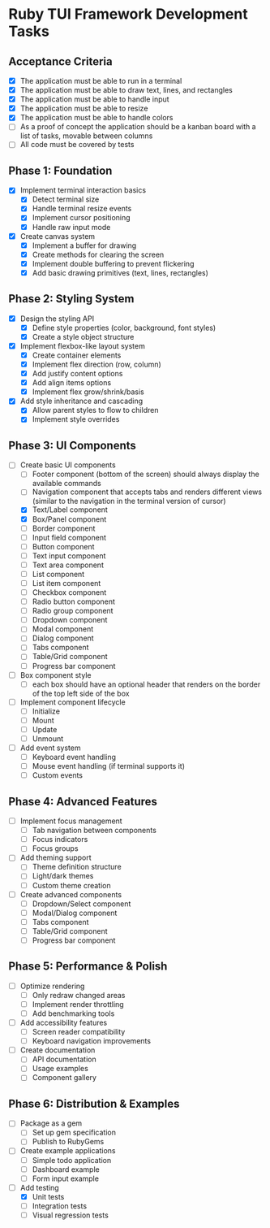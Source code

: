 # Ruby TUI Framework Development Tasks


## Acceptance Criteria

- [x] The application must be able to run in a terminal
- [x] The application must be able to draw text, lines, and rectangles
- [x] The application must be able to handle input
- [x] The application must be able to resize
- [x] The application must be able to handle colors
- [ ] As a proof of concept the application should be a kanban board with a list of tasks, movable between columns
- [ ] All code must be covered by tests

## Phase 1: Foundation

- [x] Implement terminal interaction basics
  - [x] Detect terminal size
  - [x] Handle terminal resize events
  - [x] Implement cursor positioning
  - [x] Handle raw input mode

- [x] Create canvas system
  - [x] Implement a buffer for drawing
  - [x] Create methods for clearing the screen
  - [x] Implement double buffering to prevent flickering
  - [x] Add basic drawing primitives (text, lines, rectangles)

## Phase 2: Styling System

- [x] Design the styling API
  - [x] Define style properties (color, background, font styles)
  - [x] Create a style object structure

- [x] Implement flexbox-like layout system
  - [x] Create container elements
  - [x] Implement flex direction (row, column)
  - [x] Add justify content options
  - [x] Add align items options
  - [x] Implement flex grow/shrink/basis

- [x] Add style inheritance and cascading
  - [x] Allow parent styles to flow to children
  - [x] Implement style overrides

## Phase 3: UI Components

- [ ] Create basic UI components
  - [ ] Footer component (bottom of the screen) should always display the available commands
  - [ ] Navigation component that accepts tabs and renders different views (similar to the navigation in the terminal version of cursor)
  - [x] Text/Label component
  - [x] Box/Panel component
  - [ ] Border component
  - [ ] Input field component
  - [ ] Button component
  - [ ] Text input component
  - [ ] Text area component
  - [ ] List component
  - [ ] List item component
  - [ ] Checkbox component
  - [ ] Radio button component
  - [ ] Radio group component
  - [ ] Dropdown component
  - [ ] Modal component
  - [ ] Dialog component
  - [ ] Tabs component
  - [ ] Table/Grid component
  - [ ] Progress bar component

- [ ] Box component style
    - [ ] each box should have an optional header that renders on the border of the top left side of the box

- [ ] Implement component lifecycle
  - [ ] Initialize
  - [ ] Mount
  - [ ] Update
  - [ ] Unmount

- [ ] Add event system
  - [ ] Keyboard event handling
  - [ ] Mouse event handling (if terminal supports it)
  - [ ] Custom events

## Phase 4: Advanced Features

- [ ] Implement focus management
  - [ ] Tab navigation between components
  - [ ] Focus indicators
  - [ ] Focus groups

- [ ] Add theming support
  - [ ] Theme definition structure
  - [ ] Light/dark themes
  - [ ] Custom theme creation

- [ ] Create advanced components
  - [ ] Dropdown/Select component
  - [ ] Modal/Dialog component
  - [ ] Tabs component
  - [ ] Table/Grid component
  - [ ] Progress bar component

## Phase 5: Performance & Polish

- [ ] Optimize rendering
  - [ ] Only redraw changed areas
  - [ ] Implement render throttling
  - [ ] Add benchmarking tools

- [ ] Add accessibility features
  - [ ] Screen reader compatibility
  - [ ] Keyboard navigation improvements

- [ ] Create documentation
  - [ ] API documentation
  - [ ] Usage examples
  - [ ] Component gallery

## Phase 6: Distribution & Examples

- [ ] Package as a gem
  - [ ] Set up gem specification
  - [ ] Publish to RubyGems

- [ ] Create example applications
  - [ ] Simple todo application
  - [ ] Dashboard example
  - [ ] Form input example

- [ ] Add testing
  - [x] Unit tests
  - [ ] Integration tests
  - [ ] Visual regression tests
